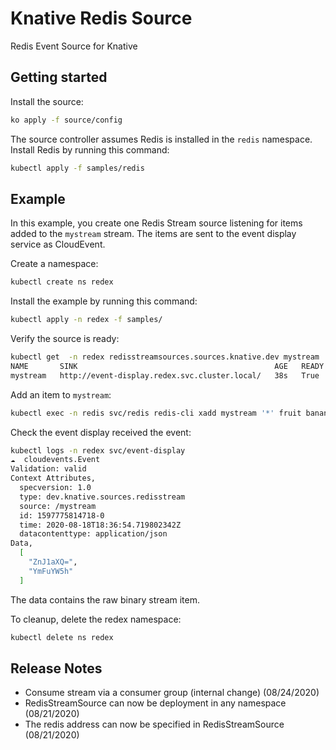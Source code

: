 # Knative Redis Source

Redis Event Source for Knative

## Getting started

Install the source:

```sh
ko apply -f source/config
```

The source controller assumes Redis is installed in the `redis` namespace.
Install Redis by running this command:

```sh
kubectl apply -f samples/redis
```

## Example

In this example, you create one Redis Stream source listening for items added to
the `mystream` stream. The items are sent to the event display service as
CloudEvent.

Create a namespace:

```sh
kubectl create ns redex
```

Install the example by running this command:

```sh
kubectl apply -n redex -f samples/
```

Verify the source is ready:

```sh
kubectl get  -n redex redisstreamsources.sources.knative.dev mystream
NAME       SINK                                            AGE   READY   REASON
mystream   http://event-display.redex.svc.cluster.local/   38s   True
```

Add an item to `mystream`:

```sh
kubectl exec -n redis svc/redis redis-cli xadd mystream '*' fruit banana
```

Check the event display received the event:

```sh
kubectl logs -n redex svc/event-display
☁️  cloudevents.Event
Validation: valid
Context Attributes,
  specversion: 1.0
  type: dev.knative.sources.redisstream
  source: /mystream
  id: 1597775814718-0
  time: 2020-08-18T18:36:54.719802342Z
  datacontenttype: application/json
Data,
  [
    "ZnJ1aXQ=",
    "YmFuYW5h"
  ]
```

The data contains the raw binary stream item.

To cleanup, delete the redex namespace:

```sh
kubectl delete ns redex
```

## Release Notes

- Consume stream via a consumer group (internal change) (08/24/2020)
- RedisStreamSource can now be deployment in any namespace (08/21/2020)
- The redis address can now be specified in RedisStreamSource (08/21/2020)
